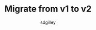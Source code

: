 ---
title: Migrate from v1 to v2
titleSuffix: Azure Machine Learning
description: Migrate from v1 to v2 of Azure Machine Learning SDK
services: machine-learning
ms.service: machine-learning
ms.subservice: core
ms.topic: reference
author: sdgilley
ms.author: sgilley
ms.date: 09/16/2022
ms.reviewer: sgilley
ms.custom: migration
---